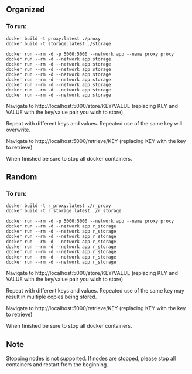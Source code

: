 ## Organized
### To run:
```
docker build -t proxy:latest ./proxy
docker build -t storage:latest ./storage

docker run --rm -d -p 5000:5000 --network app --name proxy proxy
docker run --rm -d --network app storage
docker run --rm -d --network app storage
docker run --rm -d --network app storage
docker run --rm -d --network app storage
docker run --rm -d --network app storage
docker run --rm -d --network app storage
docker run --rm -d --network app storage
docker run --rm -d --network app storage
```
Navigate to http://localhost:5000/store/KEY/VALUE
(replacing KEY and VALUE with the key/value pair you wish to store)

Repeat with different keys and values. Repeated use of the same key will overwrite.

Navigate to http://localhost:5000/retrieve/KEY
(replacing KEY with the key to retrieve)

When finished be sure to stop all docker containers.
## Random
### To run:
```
docker build -t r_proxy:latest ./r_proxy
docker build -t r_storage:latest ./r_storage

docker run --rm -d -p 5000:5000 --network app --name proxy proxy
docker run --rm -d --network app r_storage
docker run --rm -d --network app r_storage
docker run --rm -d --network app r_storage
docker run --rm -d --network app r_storage
docker run --rm -d --network app r_storage
docker run --rm -d --network app r_storage
docker run --rm -d --network app r_storage
docker run --rm -d --network app r_storage
```
Navigate to http://localhost:5000/store/KEY/VALUE
(replacing KEY and VALUE with the key/value pair you wish to store)

Repeat with different keys and values. Repeated use of the same key may result in multiple copies being stored.

Navigate to http://localhost:5000/retrieve/KEY
(replacing KEY with the key to retrieve)

When finished be sure to stop all docker containers.

## Note
Stopping nodes is not supported. If nodes are stopped, please stop all containers and restart from the beginning.